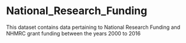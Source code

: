 # National_Research_Funding
This dataset contains data pertaining to National Research Funding and NHMRC grant funding between the years 2000 to 2016
